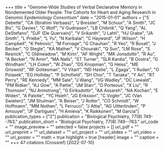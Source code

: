 +++
title = "Genome-Wide Studies of Verbal Declarative Memory in Nondemented Older People: The Cohorts for Heart and Aging Research in Genomic Epidemiology Consortium"
date = "2015-01-01"
authors = ["S Debette", "CA {Ibrahim Verbaas}", "J Bressler", "M Schuur", "A Smith", "JC Bis", "G Davies", "C Wolf", "V Gudnason", "LB Chibnik", "Q Yang", "AL DeStefano", "DJF {De Quervain}", "V Srikanth", "J Lahti", "HJ Grabe", "JA Smith", "L Priebe", "L Yu", "N Karbalai", "C Hayward", "JF Wilson", "H Campbell", "K Petrovic", "M Fornage", "G Chauhan", "R Yeo", "R Boxall", "J Becker", "O Stegle", "KA Mather", "V Chouraki", "Q Sun", "LM Rose", "S Resnick", "C Oldmeadow", "M Kirin", "AF Wright", "MK Jonsdottir", "R Au", "A Becker", "N Amin", "MA Nalls", "ST Turner", "SLR Kardia", "B Oostra", "G Windham", "LH Coker", "W Zhao", "DS Knopman", "G Heiss", "ME Griswold", "RF Gottesman", "V Vitart", "ND Hastie", "L Zgaga", "I Rudan", "O Polasek", "EG Holliday", "P Schofield", "SH Choi", "T Tanaka", "Y An", "RT Perry", "RE Kennedy", "MM Sale", "J Wang", "VG Wadley", "DC Liewald", "PM Ridker", "AJ Gow", "A Pattie", "JM Starr", "D Porteous", "X Liu", "R Thomson", "NJ Armstrong", "G Eiriksdottir", "AA Assareh", "NA Kochan", "E Widen", "A Palotie", "YC Hsieh", "JG Eriksson", "C Vogler", "JC {Van Swieten}", "JM Shulman", "A Beiser", "J Rotter", "CO Schmidt", "W Hoffmann", "MM Nothen", "L Ferrucci", "J Attia", "AG Uitterlinden", "P Amouyel", "JF Dartigues", "H Amieva", "K Raikkonen", "M Garcia"]
publication_types = ["2"]
publication = "Biological Psychiatry, 77(8) 749--763."
publication_short = "Biological Psychiatry, 77(8) 749--763."
url_code = ""
image_preview = ""
selected = false
projects = []
url_pdf = ""
url_preprint = ""
url_dataset = ""
url_project = ""
url_slides = ""
url_video = ""
url_poster = ""
math = true
highlight = true
[header]
image = ""
caption = ""
+++
47 citations (Crossref) [2022-07-10]
